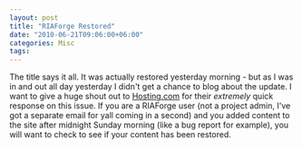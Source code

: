 ```yaml
---
layout: post
title: "RIAForge Restored"
date: "2010-06-21T09:06:00+06:00"
categories: Misc 
tags: 
---
```


The title says it all. It was actually restored yesterday morning - but as I was in and out all day yesterday I didn't get a chance to blog about the update. I want to give a huge shout out to <a href="http://www.hosting.com/">Hosting.com</a> for their <i>extremely</i> quick response on this issue. If you are a RIAForge user (not a project admin, I've got a separate email for yall coming in a second) and you added content to the site after midnight Sunday morning (like a bug report for example), you will want to check to see if your content has been restored.